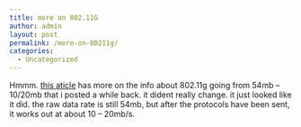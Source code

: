 ```yaml
---
title: more on 802.11G
author: admin
layout: post
permalink: /more-on-80211g/
categories:
  - Uncategorized
---
```

Hmmm. [this aticle][1] has more on the info about 802.11g going from 54mb &#8211; 10/20mb that i posted a while back. it dident really change. it just looked like it did. the raw data rate is still 54mb, but after the protocols have been sent, it works out at about 10 &#8211; 20mb/s.

 [1]: http://maccentral.macworld.com/news/2003/05/23/80211g/